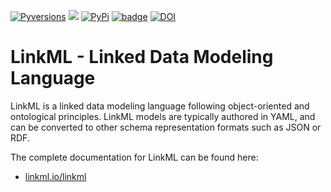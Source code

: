 [![Pyversions](https://img.shields.io/pypi/pyversions/linkml.svg)](https://pypi.python.org/pypi/linkml)
![](https://github.com/linkml/linkml/workflows/Build/badge.svg)
[![PyPi](https://img.shields.io/pypi/v/linkml.svg)](https://pypi.python.org/pypi/linkml)
[![badge](https://img.shields.io/badge/launch-binder-579ACA.svg)](https://mybinder.org/v2/gh/linkml/linkml/main?filepath=notebooks)
[![DOI](https://zenodo.org/badge/13996/linkml/linkml.svg)](https://zenodo.org/badge/latestdoi/13996/linkml/linkml)


# LinkML - Linked Data Modeling Language

LinkML is a linked data modeling language following object-oriented and ontological principles. LinkML models are typically authored in YAML, and can be converted to other schema representation formats such as JSON or RDF.

The complete documentation for LinkML can be found here:

 - [linkml.io/linkml](https://linkml.io/linkml)

